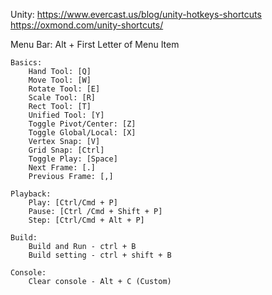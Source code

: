 Unity:
https://www.evercast.us/blog/unity-hotkeys-shortcuts
https://oxmond.com/unity-shortcuts/

Menu Bar:
Alt + First Letter of Menu Item

    Basics:
    	Hand Tool: [Q]
    	Move Tool: [W]
    	Rotate Tool: [E]
    	Scale Tool: [R]
    	Rect Tool: [T]
    	Unified Tool: [Y]
    	Toggle Pivot/Center: [Z]
    	Toggle Global/Local: [X]
    	Vertex Snap: [V]
    	Grid Snap: [Ctrl]
    	Toggle Play: [Space]
    	Next Frame: [.]
    	Previous Frame: [,]

    Playback:
    	Play: [Ctrl/Cmd + P]
    	Pause: [Ctrl /Cmd + Shift + P]
    	Step: [Ctrl/Cmd + Alt + P]

    Build:
    	Build and Run - ctrl + B
    	Build setting - ctrl + shift + B

    Console:
    	Clear console - Alt + C (Custom)
